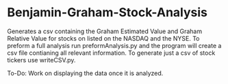 # Benjamin-Graham-Stock-Analysis
Generates a csv containing the Graham Estimated Value and Graham Relative Value for stocks on listed on the NASDAQ and the NYSE.
To preform a full analysis run preformAnalysis.py and the program will create a csv file contianing all relevant information.
To generate just a csv of stock tickers use writeCSV.py.

To-Do:
Work on displaying the data once it is analyzed.

